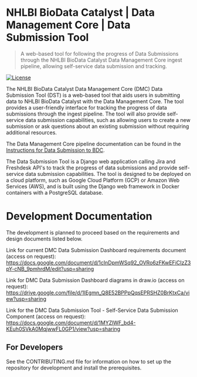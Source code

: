 # NHLBI BioData Catalyst | Data Management Core | Data Submission Tool
> A web-based tool for following the progress of Data Submissions through the NHLBI BioData Catalyst Data Management Core ingest pipeline, allowing self-service data submission and tracking.

[![License](https://img.shields.io/badge/License-Apache%202.0-blue.svg)](https://opensource.org/licenses/Apache-2.0)

The NHLBI BioData Catalyst Data Management Core (DMC) Data Submission Tool (DST) is a web-based tool that aids users in submitting data to NHLBI BioData Catalyst with the Data Management Core. The tool provides a user-friendly interface for tracking the progress of data submissions through the ingest pipeline. The tool will also provide self-service data submission capabilities, such as allowing users to create a new submission or ask questions about an existing submission without requiring additional resources.

The Data Management Core pipeline documentation can be found in the [Instructions for Data Submission to BDC](https://bdcatalyst.gitbook.io/biodata-catalyst-documentation/data-management/data-submission-instructions).

The Data Submission Tool is a Django web application calling Jira and Freshdesk API's to track the progress of data submissions and provide self-service data submission capabilities. The tool is designed to be deployed on a cloud platform, such as Google Cloud Platform (GCP) or Amazon Web Services (AWS), and is built using the Django web framework in Docker containers with a PostgreSQL database.

# Development Documentation
The development is planned to proceed based on the requirements and design documents listed below.

Link for current DMC Data Submission Dashboard requirements document (access on request):
https://docs.google.com/document/d/1cInDpmWSq92_OVRo6zFKwEFiCIzZ3pY-cNB_9pmhrdM/edit?usp=sharing

Link for DMC Data Submission Dashboard diagrams in draw.io (access on request):
https://drive.google.com/file/d/1IEgmn_Q8E52BPPpQqsEPRSHZ0BrKtxCa/view?usp=sharing

Link for the DMC Data Submission Tool - Self-Service Data Submission Component (access on request):
https://docs.google.com/document/d/1MYZlWF_bd4-KEuh0SVkA0MqjwwFL0GP1/view?usp=sharing

## For Developers
See the CONTRIBUTING.md file for information on how to set up the repository for development and install the prerequisites.

